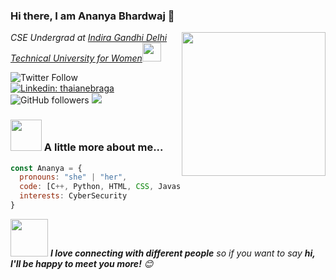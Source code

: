 ### Hi there, I am Ananya Bhardwaj 👋

<img align='right' src="https://media.giphy.com/media/M9gbBd9nbDrOTu1Mqx/giphy.gif" width="230">
<p><em>CSE Undergrad at <a href="https://igdtuw.ac.in/">Indira Gandhi Delhi Technical University for Women</a><img src="https://media.giphy.com/media/WUlplcMpOCEmTGBtBW/giphy.gif" width="30"> 
</em></p>

![Twitter Follow](https://img.shields.io/twitter/follow/AnanyaBhar1049?label=Follow)
[![Linkedin: thaianebraga](https://img.shields.io/badge/-Ananya-blue?style=flat-square&logo=Linkedin&logoColor=white&link=https://www.linkedin.com/in/ananya-bhardwaj-093713227/)](https://www.linkedin.com/in/ananya-bhardwaj-093713227/)
![GitHub followers](https://img.shields.io/github/followers/Ananya-Bhardwaj?label=Follow&style=social)
![](https://visitor-badge.glitch.me/badge?page_id=Ananya-Bhardwaj.Ananya-Bhardwaj)


### <img src="https://media.giphy.com/media/VgCDAzcKvsR6OM0uWg/giphy.gif" width="50"> A little more about me...  

```javascript
const Ananya = {
  pronouns: "she" | "her",
  code: [C++, Python, HTML, CSS, Javascript],
  interests: CyberSecurity
}
```

<img src="https://media.giphy.com/media/LnQjpWaON8nhr21vNW/giphy.gif" width="60"> <em><b>I love connecting with different people</b> so if you want to say <b>hi, I'll be happy to meet you more!</b> 😊</em>


<!--
**Ananya-Bhardwaj/Ananya-Bhardwaj** is a ✨ _special_ ✨ repository because its `README.md` (this file) appears on your GitHub profile.

Here are some ideas to get you started:

- 🔭 I’m currently working on ...
- 🌱 I’m currently learning ...
- 👯 I’m looking to collaborate on ...
- 🤔 I’m looking for help with ...
- 💬 Ask me about ...
- 📫 How to reach me: ...
- 😄 Pronouns: ...
- ⚡ Fun fact: ...
-->
